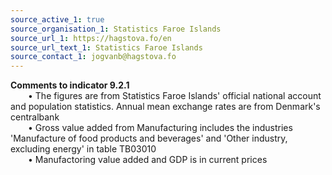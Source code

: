 ```yaml
---
source_active_1: true
source_organisation_1: Statistics Faroe Islands
source_url_1: https://hagstova.fo/en
source_url_text_1: Statistics Faroe Islands
source_contact_1: jogvanb@hagstova.fo
---
```

**Comments to indicator 9.2.1**  
  • The figures are from Statistics Faroe Islands' official national account and population statistics. Annual mean exchange rates are from Denmark's centralbank  
  • Gross value added from Manufacturing includes the industries 'Manufacture of food products and beverages' and 'Other industry, excluding energy' in table TB03010  
  • Manufactoring value added and GDP is in current prices
